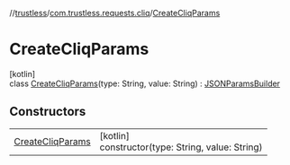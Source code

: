 //[trustless](../../../index.md)/[com.trustless.requests.cliq](../index.md)/[CreateCliqParams](index.md)

# CreateCliqParams

[kotlin]\
class [CreateCliqParams](index.md)(type: String, value: String) : [JSONParamsBuilder](../../com.trustless.params/-j-s-o-n-params-builder/index.md)

## Constructors

| | |
|---|---|
| [CreateCliqParams](-create-cliq-params.md) | [kotlin]<br>constructor(type: String, value: String) |
